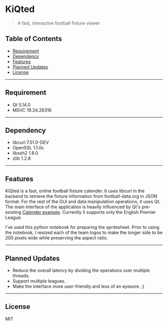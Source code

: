 # KiQted

> A fast, interactive football fixture viewer


## Table of Contents

- [Requirement](#requirement)
- [Dependency](#dependency)
- [Features](#features)
- [Planned Updates](#updates)
- [License](#license)


---

## Requirement

- Qt 5.14.0
- MSVC 19.24.28316


---

## Dependency

- libcurl 7.51.0-DEV
- OpenSSL 1.1.0c
- libssh2 1.8.0
- zlib 1.2.8


---

## Features

KiQted is a fast, online football fixture calender. It uses libcurl in the backend to retrieve the fixture information from football-data.org in JSON format. For the rest of the GUI and data manipulation operations, it uses Qt. The main interface of the application is heavily influenced by Qt's pre-existing [Calender example](https://doc.qt.io/qt-5/qtwidgets-richtext-calendar-example.html). Currently it supports only the English Premier League.

I've used this python notebook for preparing the spritesheet. Prior to using the notebook, I resized each of the team logos to make the longer side to be 200 pixels wide while preserving the aspect ratio.


---

## Planned Updates

- Reduce the overall latency by dividing the operations over multiple threads.
- Support multiple leagues.
- Make the interface more user-friendly and less of an eyesore. ;)


---

## License

MIT
